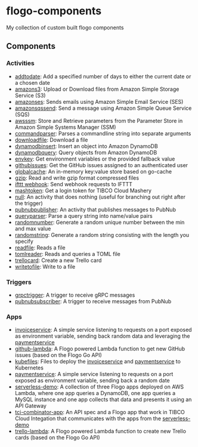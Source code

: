 # flogo-components
My collection of custom built flogo components

## Components

### Activities
* [addtodate](activity/addtodate): Add a specified number of days to either the current date or a chosen date
* [amazons3](activity/amazons3): Upload or Download files from Amazon Simple Storage Service (S3)
* [amazonses](activity/amazonses): Sends emails using Amazon Simple Email Service (SES)
* [amazonsqssend](activity/amazonsqssend): Send a message using Amazon Simple Queue Service (SQS)
* [awsssm](activity/amazonssm): Store and Retrieve parameters from the Parameter Store in Amazon Simple Systems Manager (SSM)
* [commandparser](activity/commandparser): Parses a commandline string into separate arguments
* [downloadfile](activity/downloadfile): Download a file
* [dynamodbinsert](activity/dynamodbinsert): Insert an object into Amazon DynamoDB
* [dynamodbquery](activity/dynamodbquery): Query objects from Amazon DynamoDB
* [envkey](activity/envkey): Get environment variables or the provided fallback value
* [githubissues](activity/githubissues): Get the GitHub issues assigned to an authenticated user
* [globalcache](activity/globalcache): An in-memory key:value store based on go-cache
* [gzip](activity/gzip): Read and write gzip format compressed files
* [ifttt webhook](activity/iftttwebhook): Send webhook requests to IFTTT
* [mashtoken](activity/mashtoken): Get a login token for TIBCO Cloud Mashery
* [null](activity/null): An activity that does nothing (useful for branching out right after the trigger)
* [pubnubpublisher](activity/pubnubpublisher): An activity that publishes messages to PubNub
* [queryparser](acitivity/queryparser): Parse a query string into name/value pairs
* [randomnumber](activity/randomnumber): Generate a random unique number between the min and max value
* [randomstring](activity/randomstring): Generate a random string consisting with the length you specify
* [readfile](activity/readfile): Reads a file
* [tomlreader](activity/tomlreader): Reads and queries a TOML file
* [trellocard](activity/trellocard): Create a new Trello card
* [writetofile](activity/writetofile): Write to a file

### Triggers
* [grpctrigger](trigger/grpctrigger): A trigger to receive gRPC messages
* [pubnubsubscriber](trigger/pubnubsubscriber): A trigger to receive messages from PubNub

### Apps
* [invoiceservice](apps/invoiceservice): A simple service listening to requests on a port exposed as environment variable, sending back random data and leveraging the [paymentservice](apps/paymentservice)
* [github-lambda](https://github.com/retgits/github-lambda): A Flogo powered Lambda function to get new GitHub issues (based on the Flogo Go API)
* [kubefiles](apps/kubefiles): Files to deploy the [invoiceservice](apps/invoiceservice) and [paymentservice](apps/paymentservice) to Kubernetes
* [paymentservice](apps/paymentservice): A simple service listening to requests on a port exposed as environment variable, sending back a random date
* [serverless-demo](apps/serverless-demo): A collection of three Flogo apps deployed on AWS Lambda, where one app queries a DynamoDB, one app queries a MySQL instance and one app collects that data and presents it using an API Gateway
* [tci-combinator-app](apps/tci-combinator-app): An API spec and a Flogo app that work in TIBCO Cloud Integation that communicates with the apps from the [serverless-demo](apps/serverless-demo)
* [trello-lambda](https://github.com/retgits/trello-lambda): A Flogo powered Lambda function to create new Trello cards (based on the Flogo Go API)